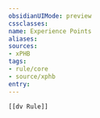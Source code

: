 ```yaml
---
obsidianUIMode: preview
cssclasses:
name: Experience Points
aliases:
sources:
- xPHB
tags:
- rule/core
- source/xphb
entry:
---
```


```meta-bind-embed
[[dv Rule]]
```